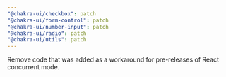 ```yaml
---
"@chakra-ui/checkbox": patch
"@chakra-ui/form-control": patch
"@chakra-ui/number-input": patch
"@chakra-ui/radio": patch
"@chakra-ui/utils": patch
---
```


Remove code that was added as a workaround for pre-releases of React concurrent mode.
